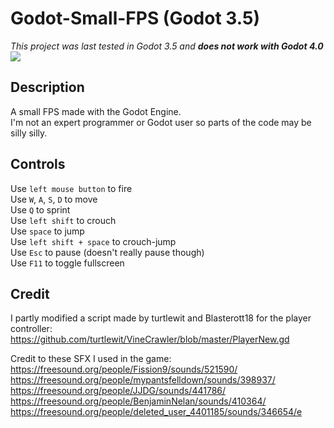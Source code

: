 # Godot-Small-FPS (Godot 3.5)

*This project was last tested in Godot 3.5 and **does not work with Godot 4.0***
![](https://i.imgur.com/2jqKUjU.png)

## Description
A small FPS made with the Godot Engine.<br />
I'm not an expert programmer or Godot user so parts of the code may be silly silly.

## Controls
Use `left mouse button` to fire<br />
Use `W`, `A`, `S`, `D` to move<br />
Use `Q` to sprint<br />
Use `left shift` to crouch<br />
Use `space` to jump<br />
Use `left shift + space` to crouch-jump<br />
Use `Esc` to pause (doesn't really pause though)<br />
Use `F11` to toggle fullscreen

## Credit
I partly modified a script made by turtlewit and Blasterott18 for the player controller:<br />
https://github.com/turtlewit/VineCrawler/blob/master/PlayerNew.gd

Credit to these SFX I used in the game:<br />
https://freesound.org/people/Fission9/sounds/521590/<br />
https://freesound.org/people/mypantsfelldown/sounds/398937/<br />
https://freesound.org/people/JJDG/sounds/441786/<br />
https://freesound.org/people/BenjaminNelan/sounds/410364/<br />
https://freesound.org/people/deleted_user_4401185/sounds/346654/e
